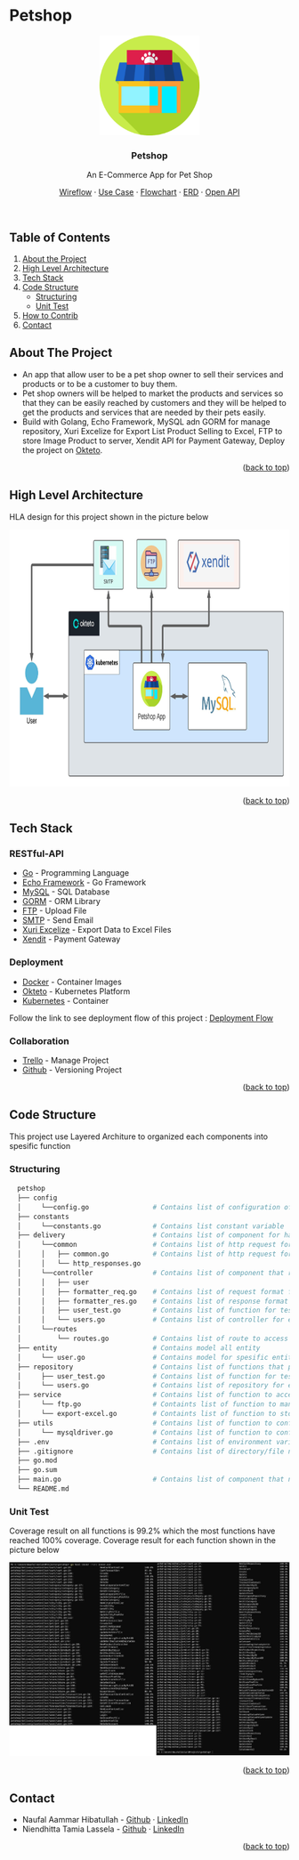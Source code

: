 <div id="top"></div>

# Petshop

<!-- PROJECT LOGO -->
<div align="center">
  <a href="https://github.com/ellashella24/petshop">
    <img src="images/logo.png" alt="Logo" width="180" height="180">
  </a>

  <h3 align="center">Petshop</h3>


  <p align="center">
    An E-Commerce App for Pet Shop
    <br />
    <div id = "other-software-design"></div>
    <a href="https://whimsical.com/petshop-RtwdxfQTB8e72AY681qRBj">Wireflow</a>
    ·
    <a href="https://lucid.app/lucidchart/7a103c4c-9aac-44e1-896f-b9bca4a8dc34/edit?invitationId=inv_c1d4dfe4-840d-4ce2-80fb-18845710d049">Use Case</a>
    ·
    <a href="https://lucid.app/lucidchart/8877930f-c2e0-4c85-b233-7c93dd82a306/edit?invitationId=inv_bccb8e74-b801-4419-ba8a-cc078d80f84a">Flowchart</a>
    ·
    <a href="https://lucid.app/lucidchart/1e35b3e5-1de0-40a7-ba26-db0e85763fda/edit?invitationId=inv_5eb6ec4e-9b6f-4db6-bb62-e18e2e922d95">ERD</a>
    ·
    <a href="https://app.swaggerhub.com/apis-docs/ellashella24/petshop/1.0.0">Open API</a>
  </p>
</div>
<br />

<!-- TABLE OF CONTENTS -->
## Table of Contents
1. [About the Project](#about-the-project)
2. [High Level Architecture](#high-level-architecture)
3. [Tech Stack](#tech-stack)
4. [Code Structure](#code-structure)
    - [Structuring](#structuring)
    - [Unit Test](#unit-test)
5. [How to Contrib](contribute.md)
6. [Contact](#contact)

<!-- ABOUT THE PROJECT -->
## About The Project
- An app that allow user to be a pet shop owner to sell their services and products or to be a customer to buy them. 
- Pet shop owners will be helped to market the products and services so that they can be easily reached by customers and they will be helped to get the products and services that are needed by their pets easily.
- Build with Golang, Echo Framework, MySQL adn GORM for manage repository, Xuri Excelize for Export List Product Selling to Excel, FTP to store Image Product to server, Xendit API for Payment Gateway, Deploy the project on [Okteto](https://ellashella24.cloud.okteto.net).

<p align="right">(<a href="#top">back to top</a>)</p>

## High Level Architecture

HLA design for this project shown in the picture below

<img src="images/HLA-rev-3.jpeg" alt="hla" width="800" height="462" >

<br />

<p align="right">(<a href="#top">back to top</a>)</p>

## Tech Stack
### RESTful-API
- [Go](https://go.dev/) - Programming Language
- [Echo Framework](https://echo.labstack.com/) - Go Framework
- [MySQL](https://www.mysql.com/) - SQL Database
- [GORM](https://gorm.io/index.html) - ORM Library
- [FTP](https://github.com/jlaffaye/ftp) - Upload File
- [SMTP](https://github.com/xhit/go-simple-mail) - Send Email
- [Xuri Excelize](https://xuri.me/excelize/) - Export Data to Excel Files
- [Xendit](https://www.xendit.co/id/?utm_source=google&utm_medium=cpc&utm_campaign=BKWS-Exact-ID-ID&utm_content=payment-gateway&utm_term=xendit) - Payment Gateway

### Deployment
- [Docker](https://www.docker.com/) - Container Images
- [Okteto](https://www.okteto.com/) - Kubernetes Platform
- [Kubernetes](https://kubernetes.io/) - Container 

Follow the link to see deployment flow of this project : [Deployment Flow](https://lucid.app/lucidchart/cc522f9a-b238-4ad7-a546-84c70486c3fb/edit?invitationId=inv_3f370427-82c1-4217-a866-056b0021a77c)

### Collaboration 
- [Trello](https://trello.com/) - Manage Project
- [Github](https://github.com/) - Versioning Project

<p align="right">(<a href="#top">back to top</a>)</p>

## Code Structure
This project use Layered Architure to organized each components into spesific function  

### Structuring
  ```sh
    petshop
    ├── config                        
    │     └──config.go                # Contains list of configuration of the project
    ├── constants                     
    │     └──constants.go             # Contains list constant variable
    ├── delivery                      # Contains list of component for handle request dan response
    │     └──common                   # Contains list of http request format based on the result from controller 
    │     │   ├── common.go           # Contains list of http request format
    │     │   └── http_responses.go   
    │     └──controller               # Contains list of component that receive the request and return a response
    │     │   ├── user
    │     │   ├── formatter_req.go    # Contains list of request format for each function on the controller
    │     │   ├── formatter_res.go    # Contains list of response format for each function on the controller
    │     │   ├── user_test.go        # Contains list of function for test each function on the controller
    │     │   └── users.go            # Contains list of controller for each entity    
    │     └──routes  
    │         └── routes.go           # Contains list of route to access each function on controller  
    ├── entity                        # Contains model all entity
    │     └── user.go                 # Contains model for spesific entity
    ├── repository                    # Contains list of functions that process the request and stores it in database
    │     ├── user_test.go            # Contains list of function for test each function on the repository
    │     └── users.go                # Contains list of repository for each entity
    ├── service                       # Contains list of function to access other components outside the project
    │     └── ftp.go                  # Containts list of function to manage files upload to the ftp
    │     └── export-excel.go         # Containts list of function to stores response data into the excel files
    ├── utils                         # Contains list of function to config each type of database
    │     └── mysqldriver.go          # Contains list of function to config MySQL type database
    ├── .env                          # Contains list of environment variable to run the project 
    ├── .gitignore                    # Contains list of directory/file name that will igonored when push project
    ├── go.mod                  
    ├── go.sum                  
    ├── main.go                       # Contains list of component that need to be executed first to run the app
    └── README.md    
  ```

### Unit Test
Coverage result on all functions is 99.2% which the most functions have reached 100% coverage. Coverage result for each function shown in the picture below

<img src="images/coverage-result-ver-2.jpg" alt="coverage-result">

<p align="right">(<a href="#top">back to top</a>)</p>

<!-- CONTACT -->
## Contact
* Naufal Aammar Hibatullah - [Github](https://github.com/nflhibatullah) · [LinkedIn](https://www.linkedin.com/in/naufal-hibatullah-441a58222/)
* Niendhitta Tamia Lassela - [Github](https://github.com/ellashella24) · [LinkedIn](https://www.linkedin.com/in/ntlassela/)

<p align="right">(<a href="#top">back to top</a>)</p>